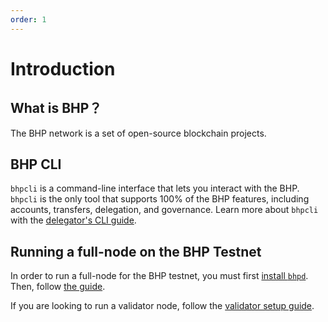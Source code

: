 ```yaml
---
order: 1
---
```


# Introduction

## What is BHP？
The BHP network is a set of open-source blockchain projects.

## BHP CLI

`bhpcli` is a command-line interface that lets you interact with the BHP. `bhpcli` is the only tool that supports 100% of the BHP features, including accounts, transfers, delegation, and governance. Learn more about `bhpcli` with the [delegator's CLI guide](../delegators/delegators-guide-cli.html).

## Running a full-node on the BHP Testnet

In order to run a full-node for the BHP testnet, you must first [install `bhpd`](../getting-start/install-bhp.html). Then, follow [the guide](../getting-start/install-bhp.html).

If you are looking to run a validator node, follow the [validator setup guide](../validators/validators-guide-cli.html).